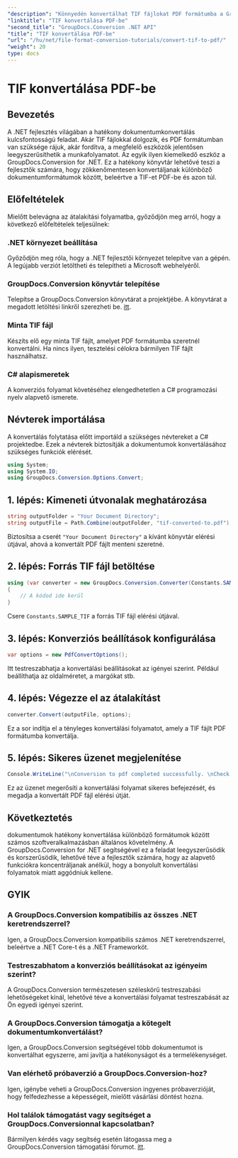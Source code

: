```yaml
---
"description": "Könnyedén konvertálhat TIF fájlokat PDF formátumba a GroupDocs.Conversion for .NET segítségével. Egyszerűsítheti dokumentumkonvertálási folyamatát."
"linktitle": "TIF konvertálása PDF-be"
"second_title": "GroupDocs.Conversion .NET API"
"title": "TIF konvertálása PDF-be"
"url": "/hu/net/file-format-conversion-tutorials/convert-tif-to-pdf/"
"weight": 20
type: docs
---
```

# TIF konvertálása PDF-be

## Bevezetés
A .NET fejlesztés világában a hatékony dokumentumkonvertálás kulcsfontosságú feladat. Akár TIF fájlokkal dolgozik, és PDF formátumban van szüksége rájuk, akár fordítva, a megfelelő eszközök jelentősen leegyszerűsíthetik a munkafolyamatot. Az egyik ilyen kiemelkedő eszköz a GroupDocs.Conversion for .NET. Ez a hatékony könyvtár lehetővé teszi a fejlesztők számára, hogy zökkenőmentesen konvertáljanak különböző dokumentumformátumok között, beleértve a TIF-et PDF-be és azon túl.
## Előfeltételek
Mielőtt belevágna az átalakítási folyamatba, győződjön meg arról, hogy a következő előfeltételek teljesülnek:
### .NET környezet beállítása
Győződjön meg róla, hogy a .NET fejlesztői környezet telepítve van a gépén. A legújabb verziót letöltheti és telepítheti a Microsoft webhelyéről.
### GroupDocs.Conversion könyvtár telepítése
Telepítse a GroupDocs.Conversion könyvtárat a projektjébe. A könyvtárat a megadott letöltési linkről szerezheti be. [itt](https://releases.groupdocs.com/conversion/net/).
### Minta TIF fájl
Készíts elő egy minta TIF fájlt, amelyet PDF formátumba szeretnél konvertálni. Ha nincs ilyen, tesztelési célokra bármilyen TIF fájlt használhatsz.
### C# alapismeretek
A konverziós folyamat követéséhez elengedhetetlen a C# programozási nyelv alapvető ismerete.

## Névterek importálása
A konvertálás folytatása előtt importáld a szükséges névtereket a C# projektedbe. Ezek a névterek biztosítják a dokumentumok konvertálásához szükséges funkciók elérését.
```csharp
using System;
using System.IO;
using GroupDocs.Conversion.Options.Convert;
```

## 1. lépés: Kimeneti útvonalak meghatározása
```csharp
string outputFolder = "Your Document Directory";
string outputFile = Path.Combine(outputFolder, "tif-converted-to.pdf");
```
Biztosítsa a cserét `"Your Document Directory"` a kívánt könyvtár elérési útjával, ahová a konvertált PDF fájlt menteni szeretné.
## 2. lépés: Forrás TIF fájl betöltése
```csharp
using (var converter = new GroupDocs.Conversion.Converter(Constants.SAMPLE_TIF))
{
    // A kódod ide kerül
}
```
Csere `Constants.SAMPLE_TIF` a forrás TIF fájl elérési útjával.
## 3. lépés: Konverziós beállítások konfigurálása
```csharp
var options = new PdfConvertOptions();
```
Itt testreszabhatja a konvertálási beállításokat az igényei szerint. Például beállíthatja az oldalméretet, a margókat stb.
## 4. lépés: Végezze el az átalakítást
```csharp
converter.Convert(outputFile, options);
```
Ez a sor indítja el a tényleges konvertálási folyamatot, amely a TIF fájlt PDF formátumba konvertálja.
## 5. lépés: Sikeres üzenet megjelenítése
```csharp
Console.WriteLine("\nConversion to pdf completed successfully. \nCheck output in {0}", outputFolder);
```
Ez az üzenet megerősíti a konvertálási folyamat sikeres befejezését, és megadja a konvertált PDF fájl elérési útját.

## Következtetés
dokumentumok hatékony konvertálása különböző formátumok között számos szoftveralkalmazásban általános követelmény. A GroupDocs.Conversion for .NET segítségével ez a feladat leegyszerűsödik és korszerűsödik, lehetővé téve a fejlesztők számára, hogy az alapvető funkciókra koncentráljanak anélkül, hogy a bonyolult konvertálási folyamatok miatt aggódniuk kellene.
## GYIK
### A GroupDocs.Conversion kompatibilis az összes .NET keretrendszerrel?
Igen, a GroupDocs.Conversion kompatibilis számos .NET keretrendszerrel, beleértve a .NET Core-t és a .NET Frameworköt.
### Testreszabhatom a konverziós beállításokat az igényeim szerint?
A GroupDocs.Conversion természetesen széleskörű testreszabási lehetőségeket kínál, lehetővé téve a konvertálási folyamat testreszabását az Ön egyedi igényei szerint.
### A GroupDocs.Conversion támogatja a kötegelt dokumentumkonvertálást?
Igen, a GroupDocs.Conversion segítségével több dokumentumot is konvertálhat egyszerre, ami javítja a hatékonyságot és a termelékenységet.
### Van elérhető próbaverzió a GroupDocs.Conversion-hoz?
Igen, igénybe veheti a GroupDocs.Conversion ingyenes próbaverzióját, hogy felfedezhesse a képességeit, mielőtt vásárlási döntést hozna.
### Hol találok támogatást vagy segítséget a GroupDocs.Conversionnal kapcsolatban?
Bármilyen kérdés vagy segítség esetén látogassa meg a GroupDocs.Conversion támogatási fórumot. [itt](https://forum.groupdocs.com/c/conversion/11).